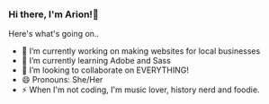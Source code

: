 ### Hi there, I'm Arion!👋

Here's what's going on..

- 🔭 I’m currently working on making websites for local businesses 
- 🌱 I’m currently learning Adobe and Sass
- 👯 I’m looking to collaborate on EVERYTHING! 
- 😄 Pronouns: She/Her
- ⚡ When I'm not coding, I'm music lover, history nerd and foodie. 

